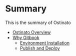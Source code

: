 # Summary

This is the summary of Ostinato

<!--* [Overview](Home.md)-->
* [Ostinato Overview](README.md)
* [Why Gitbook](ch01/index.md)
  * [Environment Installation](ch01/sec01.md)
  * [Publish and Deploy](ch01/sec02.md)
